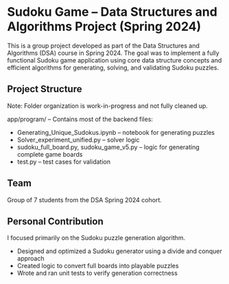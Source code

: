 # Sudoku Game – Data Structures and Algorithms Project (Spring 2024)

This is a group project developed as part of the Data Structures and Algorithms (DSA) course in Spring 2024. The goal was to implement a fully functional Sudoku game application using core data structure concepts and efficient algorithms for generating, solving, and validating Sudoku puzzles.

## Project Structure
Note: Folder organization is work-in-progress and not fully cleaned up.

app/program/ – Contains most of the backend files:
- Generating_Unique_Sudokus.ipynb – notebook for generating puzzles
- Solver_experiment_unified.py – solver logic
- sudoku_full_board.py, sudoku_game_v5.py – logic for generating complete game boards
- test.py – test cases for validation

## Team
Group of 7 students from the DSA Spring 2024 cohort.

## Personal Contribution
I focused primarily on the Sudoku puzzle generation algorithm.
- Designed and optimized a Sudoku generator using a divide and conquer approach
- Created logic to convert full boards into playable puzzles
- Wrote and ran unit tests to verify generation correctness
